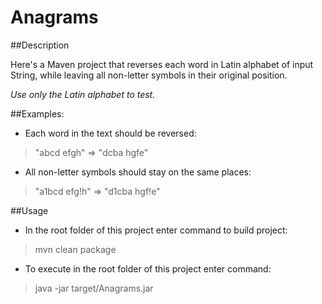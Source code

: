 # Anagrams

##Description

Here's a Maven project that reverses each word in Latin alphabet of input String, while leaving all non-letter symbols in their original position.

_Use only the Latin alphabet to test._

##Examples:

- Each word in the text should be reversed:

> "abcd efgh" => "dcba hgfe"

- All non-letter symbols should stay on the same places:

> "a1bcd efg!h" => "d1cba hgf!e"

##Usage

- In the root folder of this project enter command to build project:

> mvn clean package

- To execute in the root folder of this project enter command:

> java -jar target/Anagrams.jar